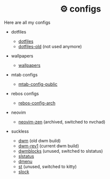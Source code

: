 <h1 align="center">⚙ configs</h1>

Here are all my configs

- dotfiles

  - [dotfiles](https://github.com/maxhu08/dotfiles)
  - [dotfiles-old](https://github.com/maxhu08/dotfiles-old) (not used anymore)

- wallpapers

  - [wallpapers](https://github.com/maxhu08/wallpapers)

- mtab configs

  - [mtab-config-public](https://github.com/maxhu08/mtab-config-public)

- rebos configs

  - [rebos-config-arch](https://github.com/maxhu08/rebos-config-arch)

- neovim

  - [neovim-zen](https://github.com/maxhu08/dotfiles-old) (archived, switched to nvchad)

- suckless

  - [dwm](https://github.com/maxhu08/dwm) (old dwm build)
  - [dwm-rev1](https://github.com/maxhu08/dwm-rev1) (current dwm build)
  - [dwmblocks](https://github.com/maxhu08/dwmblocks) (unused, switched to slstatus)
  - [slstatus](https://github.com/maxhu08/slstatus)
  - [dmenu](https://github.com/maxhu08/dmenu)
  - [st](https://github.com/maxhu08/st) (unused, switched to kitty)
  - [slock](https://github.com/maxhu08/slock)
